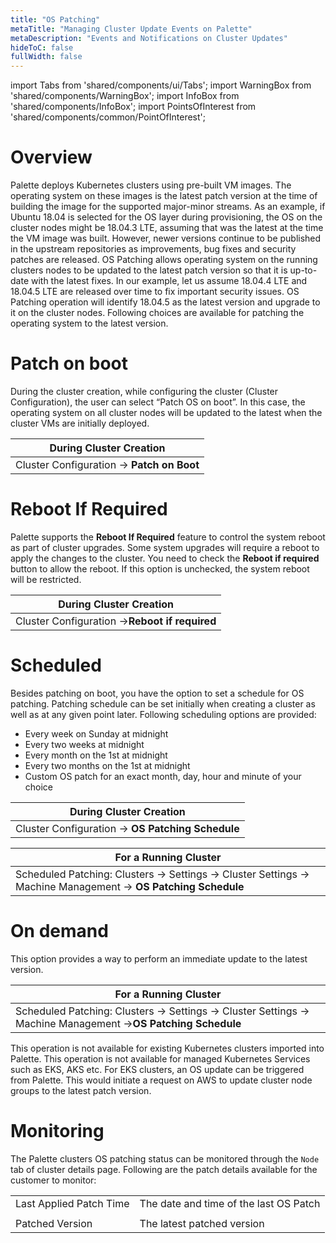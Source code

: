 ```yaml
---
title: "OS Patching"
metaTitle: "Managing Cluster Update Events on Palette"
metaDescription: "Events and Notifications on Cluster Updates"
hideToC: false
fullWidth: false
---
```


import Tabs from 'shared/components/ui/Tabs';
import WarningBox from 'shared/components/WarningBox';
import InfoBox from 'shared/components/InfoBox';
import PointsOfInterest from 'shared/components/common/PointOfInterest';


# Overview

Palette deploys Kubernetes clusters using pre-built VM images. The operating system on these images is the latest patch version at the time of building the image for the supported major-minor streams. As an example, if Ubuntu 18.04 is selected for the OS layer during provisioning, the OS on the cluster nodes might be 18.04.3 LTE, assuming that was the latest at the time the VM image was built. However, newer versions continue to be published in the upstream repositories as improvements, bug fixes and security patches are released. OS Patching allows operating system on the running clusters nodes to be updated to the latest patch version so that it is up-to-date with the latest fixes. In our example, let us assume 18.04.4 LTE and 18.04.5 LTE are released over time to fix important security issues. OS Patching operation will identify 18.04.5 as the latest version and upgrade to it on the cluster nodes. Following choices are available for patching the operating system to the latest version.
 
# Patch on boot
During the cluster creation, while configuring the cluster (Cluster Configuration), the user can select “Patch OS on boot”. In this case, the operating system on all cluster nodes will be updated to the latest when the cluster VMs are initially deployed.

|  **During Cluster Creation**       |
| -----------------------------------|
|Cluster Configuration -> **Patch on Boot**|


# Reboot If Required

Palette supports the **Reboot If Required** feature to control the system reboot as part of cluster upgrades. Some system upgrades will require a reboot to apply the changes to the cluster. You need to check the **Reboot if required** button to allow the reboot. If this option is unchecked, the system reboot will be restricted.

|  **During Cluster Creation**       |
| -----------------------------------|
|Cluster Configuration ->**Reboot if required**|


# Scheduled
Besides patching on boot, you have the option to set a schedule for OS patching. Patching schedule can be set initially when creating a cluster as well as at any given point later. Following scheduling options are provided:

* Every week on Sunday at midnight
* Every two weeks at midnight
* Every month on the 1st at midnight
* Every two months on the 1st at midnight
* Custom OS patch for an exact month, day, hour and minute of your choice

|  **During Cluster Creation**       |
| -----------------------------------|
|Cluster Configuration -> **OS Patching Schedule** |

| **For a Running Cluster**|
|--------------------------|
|Scheduled Patching: Clusters -> Settings -> Cluster Settings -> Machine Management -> **OS Patching Schedule**|


# On demand
This option provides a way to perform an immediate update to the latest version. 

| **For a Running Cluster**|
|--------------------------|
|Scheduled Patching: Clusters -> Settings -> Cluster Settings -> Machine Management ->**OS Patching Schedule**|


<InfoBox>
    This operation is not available for existing Kubernetes clusters imported into Palette.
    This operation is not available for managed Kubernetes Services such as EKS, AKS etc. For EKS clusters, an OS update can be triggered from Palette. This would initiate a request on AWS to update cluster node groups to the latest patch version. 
</InfoBox>

# Monitoring

The Palette clusters OS patching status can be monitored through the `Node` tab of cluster details page. Following are the patch details available for the customer to monitor:

|   |   |
|---|---|
| Last Applied Patch Time | The date and time of the last OS Patch|
|  | |
| Patched Version| The latest patched version|
